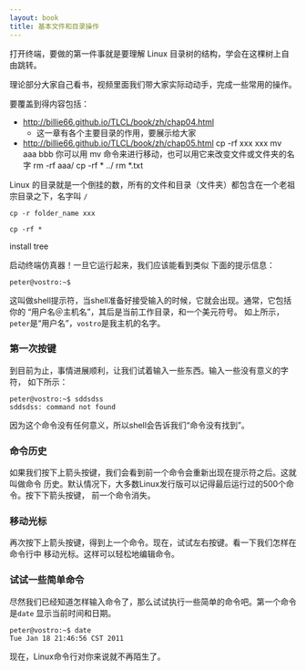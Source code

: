 ```yaml
---
layout: book
title: 基本文件和目录操作
---
```


打开终端，要做的第一件事就是要理解 Linux 目录树的结构，学会在这棵树上自由跳转。

理论部分大家自己看书，视频里面我们带大家实际动动手，完成一些常用的操作。


要覆盖到得内容包括：

- http://billie66.github.io/TLCL/book/zh/chap04.html
  - 这一章有各个主要目录的作用，要展示给大家
- http://billie66.github.io/TLCL/book/zh/chap05.html
  cp -rf xxx xxx
  mv aaa bbb 你可以用 mv 命令来进行移动，也可以用它来改变文件或文件夹的名字
  rm -rf aaa/
  cp -rf * ../
  rm *.txt


Linux 的目录就是一个倒挂的数，所有的文件和目录（文件夹）都包含在一个老祖宗目录之下，名字叫 `/`


`cp -r folder_name xxx`

`cp -rf *`

install tree

启动终端仿真器！一旦它运行起来，我们应该能看到类似
下面的提示信息：

    peter@vostro:~$

这叫做shell提示符，当shell准备好接受输入的时候，它就会出现。通常，它包括你的
“用户名＠主机名”，其后是当前工作目录，和一个美元符号。
如上所示，`peter`是“用户名”，`vostro`是我主机的名字。


### 第一次按键
到目前为止，事情进展顺利，让我们试着输入一些东西。输入一些没有意义的字符，
如下所示：

    peter@vostro:~$ sddsdss
    sddsdss: command not found

因为这个命令没有任何意义，所以shell会告诉我们“命令没有找到”。


### 命令历史
如果我们按下上箭头按键，我们会看到前一个命令会重新出现在提示符之后。这就叫做命令
历史。默认情况下，大多数Linux发行版可以记得最后运行过的500个命令。按下下箭头按键，
前一个命令消失。

### 移动光标
再次按下上箭头按键，得到上一个命令。现在，试试左右按键。看一下我们怎样在命令行中
移动光标。这样可以轻松地编辑命令。

### 试试一些简单命令

尽然我们已经知道怎样输入命令了，那么试试执行一些简单的命令吧。第一个命令是`date`
显示当前时间和日期。

    peter@vostro:~$ date
    Tue Jan 18 21:46:56 CST 2011

现在，Linux命令行对你来说就不再陌生了。
